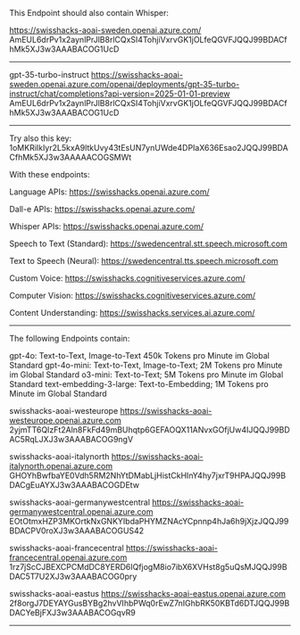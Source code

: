 This Endpoint should also contain Whisper:

https://swisshacks-aoai-sweden.openai.azure.com/
AmEUL6drPv1x2aynlPrJlB8rlCQxSI4TohjiVxrvGK1jOLfeQGVFJQQJ99BDACfhMk5XJ3w3AAABACOG1UcD

*********************************************************************************************

gpt-35-turbo-instruct
https://swisshacks-aoai-sweden.openai.azure.com/openai/deployments/gpt-35-turbo-instruct/chat/completions?api-version=2025-01-01-preview
AmEUL6drPv1x2aynlPrJlB8rlCQxSI4TohjiVxrvGK1jOLfeQGVFJQQJ99BDACfhMk5XJ3w3AAABACOG1UcD


*********************************************************************************************

Try also this key:
1oMKRiIkIyr2L5kxA9ltkUvy43tEsUN7ynUWde4DPIaX636Esao2JQQJ99BDACfhMk5XJ3w3AAAAACOGSMWt

With these endpoints:

Language APIs: https://swisshacks.openai.azure.com/

Dall-e APIs: https://swisshacks.openai.azure.com/

Whisper APIs: https://swisshacks.openai.azure.com/

Speech to Text (Standard): https://swedencentral.stt.speech.microsoft.com

Text to Speech (Neural): https://swedencentral.tts.speech.microsoft.com

Custom Voice: https://swisshacks.cognitiveservices.azure.com/

Computer Vision: https://swisshacks.cognitiveservices.azure.com/

Content Understanding: https://swisshacks.services.ai.azure.com/


*********************************************************************************************


The following Endpoints contain:  

gpt-4o:	Text-to-Text, Image-to-Text	450k Tokens pro Minute im Global Standard
gpt-4o-mini:	Text-to-Text, Image-to-Text;	2M Tokens pro Minute im Global Standard
o3-mini:	Text-to-Text;	5M Tokens pro Minute im Global Standard
text-embedding-3-large:	Text-to-Embedding;	1M Tokens pro Minute im Global Standard


swisshacks-aoai-westeurope
https://swisshacks-aoai-westeurope.openai.azure.com
2yjmTT6QIzFt2Aln8FkFd49mBUhqtp6GEFAOQX11ANvxGOfjUw4IJQQJ99BDAC5RqLJXJ3w3AAABACOG9ngV


swisshacks-aoai-italynorth
https://swisshacks-aoai-italynorth.openai.azure.com
GHOYhBwfbaYE0Vdh5RM2NhYtDMabLjHistCkHInY4hy7jxrT9HPAJQQJ99BDACgEuAYXJ3w3AAABACOGDEtw


swisshacks-aoai-germanywestcentral
https://swisshacks-aoai-germanywestcentral.openai.azure.com
EOtOtmxHZP3MKOrtkNxGNKYIbdaPHYMZNAcYCpnnp4hJa6h9jXjzJQQJ99BDACPV0roXJ3w3AAABACOGUS42

swisshacks-aoai-francecentral
https://swisshacks-aoai-francecentral.openai.azure.com
1rz7jScCJBEXCPCMdDC8YERD6IQfjogM8io7ibX6XVHst8g5uQsMJQQJ99BDAC5T7U2XJ3w3AAABACOG0pry

swisshacks-aoai-eastus	https://swisshacks-aoai-eastus.openai.azure.com
2f8orgJ7DEYAYGusBYBg2hvVIhbPWq0rEwZ7nIGhbRK50KBTd6DTJQQJ99BDACYeBjFXJ3w3AAABACOGqvR9


*********************************************************************************************





